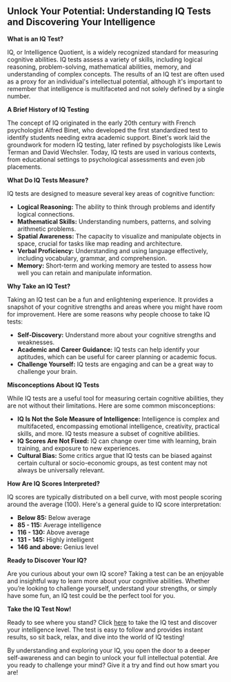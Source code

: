 ## Unlock Your Potential: Understanding IQ Tests and Discovering Your Intelligence

**What is an IQ Test?**

IQ, or Intelligence Quotient, is a widely recognized standard for measuring cognitive abilities. IQ tests assess a variety of skills, including logical reasoning, problem-solving, mathematical abilities, memory, and understanding of complex concepts. The results of an IQ test are often used as a proxy for an individual's intellectual potential, although it's important to remember that intelligence is multifaceted and not solely defined by a single number.

**A Brief History of IQ Testing**

The concept of IQ originated in the early 20th century with French psychologist Alfred Binet, who developed the first standardized test to identify students needing extra academic support. Binet's work laid the groundwork for modern IQ testing, later refined by psychologists like Lewis Terman and David Wechsler. Today, IQ tests are used in various contexts, from educational settings to psychological assessments and even job placements.

**What Do IQ Tests Measure?**

IQ tests are designed to measure several key areas of cognitive function:

- **Logical Reasoning:** The ability to think through problems and identify logical connections.
- **Mathematical Skills:** Understanding numbers, patterns, and solving arithmetic problems.
- **Spatial Awareness:** The capacity to visualize and manipulate objects in space, crucial for tasks like map reading and architecture.
- **Verbal Proficiency:** Understanding and using language effectively, including vocabulary, grammar, and comprehension.
- **Memory:** Short-term and working memory are tested to assess how well you can retain and manipulate information.

**Why Take an IQ Test?**

Taking an IQ test can be a fun and enlightening experience. It provides a snapshot of your cognitive strengths and areas where you might have room for improvement. Here are some reasons why people choose to take IQ tests:

- **Self-Discovery:** Understand more about your cognitive strengths and weaknesses.
- **Academic and Career Guidance:** IQ tests can help identify your aptitudes, which can be useful for career planning or academic focus.
- **Challenge Yourself:** IQ tests are engaging and can be a great way to challenge your brain.

**Misconceptions About IQ Tests**

While IQ tests are a useful tool for measuring certain cognitive abilities, they are not without their limitations. Here are some common misconceptions:

- **IQ Is Not the Sole Measure of Intelligence:** Intelligence is complex and multifaceted, encompassing emotional intelligence, creativity, practical skills, and more. IQ tests measure a subset of cognitive abilities.
- **IQ Scores Are Not Fixed:** IQ can change over time with learning, brain training, and exposure to new experiences.
- **Cultural Bias:** Some critics argue that IQ tests can be biased against certain cultural or socio-economic groups, as test content may not always be universally relevant.

**How Are IQ Scores Interpreted?**

IQ scores are typically distributed on a bell curve, with most people scoring around the average (100). Here's a general guide to IQ score interpretation:

- **Below 85:** Below average
- **85 - 115:** Average intelligence
- **116 - 130:** Above average
- **131 - 145:** Highly intelligent
- **146 and above:** Genius level

**Ready to Discover Your IQ?**

Are you curious about your own IQ score? Taking a test can be an enjoyable and insightful way to learn more about your cognitive abilities. Whether you’re looking to challenge yourself, understand your strengths, or simply have some fun, an IQ test could be the perfect tool for you.

**Take the IQ Test Now!**

Ready to see where you stand? Click [here](https://brainapps.io/iqtest) to take the IQ test and discover your intelligence level. The test is easy to follow and provides instant results, so sit back, relax, and dive into the world of IQ testing!

By understanding and exploring your IQ, you open the door to a deeper self-awareness and can begin to unlock your full intellectual potential. Are you ready to challenge your mind? Give it a try and find out how smart you are!
